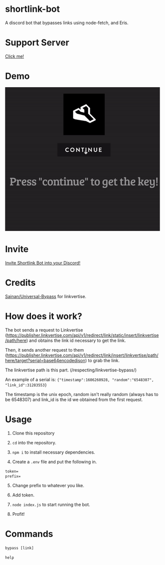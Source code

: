 # shortlink-bot
A discord bot that bypasses links using node-fetch, and Eris.

# Support Server

[Click me!](https://discord.gg/YhkPFjrDjk)

# Demo

![Demo](demo.gif)

# Invite
[Invite Shortlink Bot into your Discord!](https://discord.com/oauth2/authorize?client_id=780857188171644962&scope=bot&permissions=8)

# Credits
[Sainan/Universal-Bypass](https://github.com/Sainan/Universal-Bypass) for linkvertise.

# How does it work?
The bot sends a request to Linkvertise (https://publisher.linkvertise.com/api/v1/redirect/link/static/insert/linkvertise/path/here) and obtains the link id necessary to get the link.

Then, it sends another request to them (https://publisher.linkvertise.com/api/v1/redirect/link/insert/linkvertise/path/here/target?serial=base64encodedjson) to grab the link.

The linkvertise path is this part. (/respecting/linkvertise-bypass/)

An example of a serial is: 
`{"timestamp":1606260928, "random":"6548307", "link_id":31283553}`

The timestamp is the unix epoch, random isn't really random (always has to be 6548307) and link_id is the id we obtained from the first request.

# Usage
1. Clone this repository

2. `cd` into the repository.

3. `npm i` to install necessary dependencies.

4. Create a `.env` file and put the following in. 

```
token=
prefix=
```

5. Change prefix to whatever you like.

6. Add token.

7. `node index.js` to start running the bot.

8. Profit!

# Commands

`bypass [link]`

`help`
